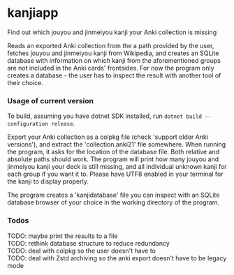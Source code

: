 # kanjiapp
Find out which jouyou and jinmeiyou kanji your Anki collection is missing

Reads an exported Anki collection from the a path provided by the user, fetches jouyou and jinmeiyou kanji from Wikipedia, and creates an SQLite database with information on which kanji from the aforementioned groups are not included in the Anki cards' frontsides. For now the program only creates a database - the user has to inspect the result with another tool of their choice.

### Usage of current version

To build, assuming you have dotnet SDK installed, run `dotnet build --configuration release`.

Export your Anki collection as a colpkg file (check 'support older Anki versions'), and extract the 'collection.anki21' file somewhere. When running the program, it asks for the location of the database file. Both relative and absolute paths should work. The program will print how many jouyou and jinmeiyou kanji your deck is still missing, and all individual unknown kanji for each group if you want it to. Please have UTF8 enabled in your terminal for the kanji to display properly.

The program creates a 'kanjidatabase' file you can inspect with an SQLite database browser of your choice in the working directory of the program.

### Todos

TODO: maybe print the results to a file  
TODO: rethink database structure to reduce redundancy  
TODO: deal with colpkg so the user doesn't have to  
TODO: deal with Zstd archiving so the anki export doesn't have to be legacy mode